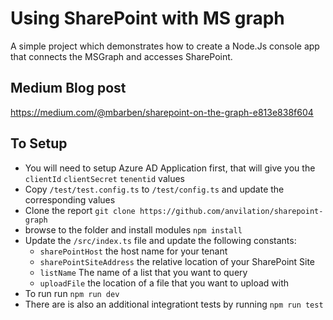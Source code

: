 # Using SharePoint with MS graph

A simple project which demonstrates how to create a Node.Js console app that connects the MSGraph and accesses SharePoint. 


## Medium Blog post
https://medium.com/@mbarben/sharepoint-on-the-graph-e813e838f604


## To Setup 

 * You will need to setup Azure AD Application first, that will give you the `clientId` `clientSecret` `tenentid` values
 * Copy `/test/test.config.ts` to `/test/config.ts` and update the corresponding values
 * Clone the report `git clone https://github.com/anvilation/sharepoint-graph` 
 * browse to the folder and install modules `npm install`
 * Update the `/src/index.ts` file and update the following constants:
    - `sharePointHost` the host name for your tenant
    - `sharePointSiteAddress` the relative location of your SharePoint Site
    - `listName` The name of a list that you want to query
    - `uploadFile` the location of a file that you want to upload with
 * To run run `npm run dev`
 * There are is also an additional integrationt tests by running `npm run test`
